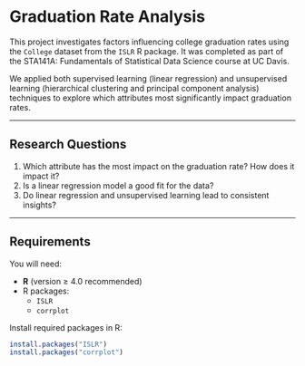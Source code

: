 # Graduation Rate Analysis

This project investigates factors influencing college graduation rates using the `College` dataset from the `ISLR` R package. It was completed as part of the STA141A: Fundamentals of Statistical Data Science course at UC Davis.

We applied both supervised learning (linear regression) and unsupervised learning (hierarchical clustering and principal component analysis) techniques to explore which attributes most significantly impact graduation rates.

---

## Research Questions

1. Which attribute has the most impact on the graduation rate? How does it impact it?
2. Is a linear regression model a good fit for the data?
3. Do linear regression and unsupervised learning lead to consistent insights?

---

## Requirements

You will need:

- **R** (version ≥ 4.0 recommended)
- R packages:
  - `ISLR`
  - `corrplot`

Install required packages in R:

```r
install.packages("ISLR")
install.packages("corrplot")
